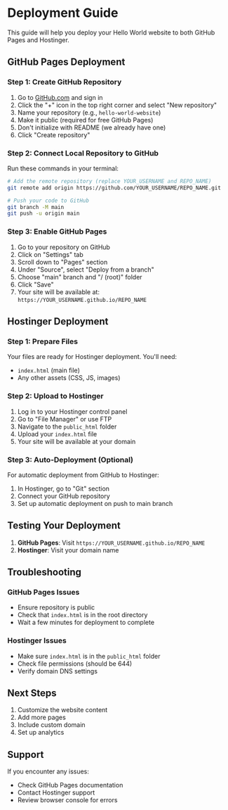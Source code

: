 # Deployment Guide

This guide will help you deploy your Hello World website to both GitHub Pages and Hostinger.

## GitHub Pages Deployment

### Step 1: Create GitHub Repository

1. Go to [GitHub.com](https://github.com) and sign in
2. Click the "+" icon in the top right corner and select "New repository"
3. Name your repository (e.g., `hello-world-website`)
4. Make it public (required for free GitHub Pages)
5. Don't initialize with README (we already have one)
6. Click "Create repository"

### Step 2: Connect Local Repository to GitHub

Run these commands in your terminal:

```bash
# Add the remote repository (replace YOUR_USERNAME and REPO_NAME)
git remote add origin https://github.com/YOUR_USERNAME/REPO_NAME.git

# Push your code to GitHub
git branch -M main
git push -u origin main
```

### Step 3: Enable GitHub Pages

1. Go to your repository on GitHub
2. Click on "Settings" tab
3. Scroll down to "Pages" section
4. Under "Source", select "Deploy from a branch"
5. Choose "main" branch and "/ (root)" folder
6. Click "Save"
7. Your site will be available at: `https://YOUR_USERNAME.github.io/REPO_NAME`

## Hostinger Deployment

### Step 1: Prepare Files

Your files are ready for Hostinger deployment. You'll need:
- `index.html` (main file)
- Any other assets (CSS, JS, images)

### Step 2: Upload to Hostinger

1. Log in to your Hostinger control panel
2. Go to "File Manager" or use FTP
3. Navigate to the `public_html` folder
4. Upload your `index.html` file
5. Your site will be available at your domain

### Step 3: Auto-Deployment (Optional)

For automatic deployment from GitHub to Hostinger:

1. In Hostinger, go to "Git" section
2. Connect your GitHub repository
3. Set up automatic deployment on push to main branch

## Testing Your Deployment

1. **GitHub Pages**: Visit `https://YOUR_USERNAME.github.io/REPO_NAME`
2. **Hostinger**: Visit your domain name

## Troubleshooting

### GitHub Pages Issues
- Ensure repository is public
- Check that `index.html` is in the root directory
- Wait a few minutes for deployment to complete

### Hostinger Issues
- Make sure `index.html` is in the `public_html` folder
- Check file permissions (should be 644)
- Verify domain DNS settings

## Next Steps

1. Customize the website content
2. Add more pages
3. Include custom domain
4. Set up analytics

## Support

If you encounter any issues:
- Check GitHub Pages documentation
- Contact Hostinger support
- Review browser console for errors 